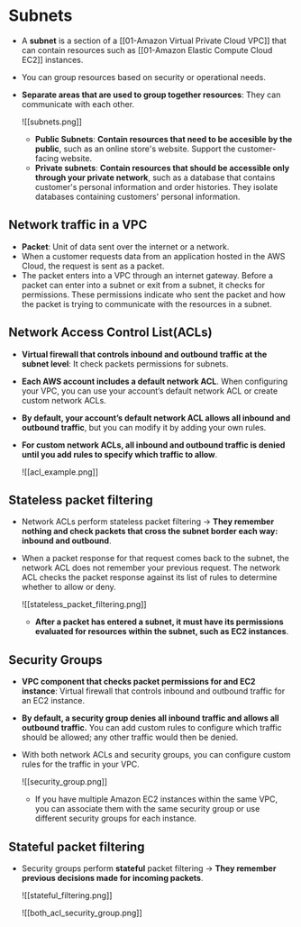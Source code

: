 # Subnets
- A **subnet** is a section of a [[01-Amazon Virtual Private Cloud VPC]] that can contain resources such as [[01-Amazon Elastic Compute Cloud EC2]] instances.  
- You can group resources based on security or operational needs.
- **Separate areas that are used to group together resources**: They can communicate with each other.

	![[subnets.png]]
	
	- **Public Subnets**: **Contain resources that need to be accesible by the public**, such as an online store's website. Support the customer-facing website.
	- **Private subnets**: **Contain resources that should be accessible only through your private network**, such as a database that contains customer's personal information and order histories. They isolate databases containing customers' personal information.

## Network traffic in a VPC
- **Packet**: Unit of data sent over the internet or a network.
- When a customer requests data from an application hosted in the AWS Cloud, the request is sent as a packet.
- The packet enters into a VPC through an internet gateway. Before a packet can enter into a subnet or exit from a subnet, it checks for permissions. These permissions indicate who sent the packet and how the packet is trying to communicate with the resources in a subnet.

## Network Access Control List(ACLs)
- **Virtual firewall that controls inbound and outbound traffic at the subnet level**: It check packets permissions for subnets.
- **Each AWS account includes a default network ACL**. When configuring your VPC, you can use your account’s default network ACL or create custom network ACLs.
- **By default, your account’s default network ACL allows all inbound and outbound traffic**, but you can modify it by adding your own rules. 
- **For custom network ACLs, all inbound and outbound traffic is denied until you add rules to specify which traffic to allow**.

	![[acl_example.png]]

## Stateless packet filtering
- Network ACLs perform stateless packet filtering -> **They remember nothing and check packets that cross the subnet border each way: inbound and outbound**.
- When a packet response for that request comes back to the subnet, the network ACL does not remember your previous request. The network ACL checks the packet response against its list of rules to determine whether to allow or deny.

	![[stateless_packet_filtering.png]]

	- **After a packet has entered a subnet, it must have its permissions evaluated for resources within the subnet, such as EC2 instances**.


## Security Groups
- **VPC component that checks packet permissions for and EC2 instance**: Virtual firewall that controls inbound and outbound traffic for an EC2 instance. 
- **By default, a security group denies all inbound traffic and allows all outbound traffic.** You can add custom rules to configure which traffic should be allowed; any other traffic would then be denied.
- With both network ACLs and security groups, you can configure custom rules for the traffic in your VPC.

	![[security_group.png]]

	- If you have multiple Amazon EC2 instances within the same VPC, you can associate them with the same security group or use different security groups for each instance.


## Stateful packet filtering
- Security groups perform **stateful** packet filtering -> **They remember previous decisions made for incoming packets**.

	![[stateful_filtering.png]]

	![[both_acl_security_group.png]]

